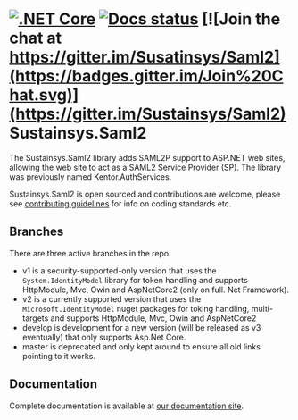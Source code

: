 [![.NET Core](https://github.com/Sustainsys/Saml2/workflows/.NET%20Core/badge.svg)](https://github.com/Sustainsys/Saml2/actions?query=workflow%3A%22.NET+Core%22)
[![Docs status](https://readthedocs.org/projects/saml2/badge/?version=latest)](https://saml2.sustainsys.com)
[![Join the chat at https://gitter.im/Susatinsys/Saml2](https://badges.gitter.im/Join%20Chat.svg)](https://gitter.im/Sustainsys/Saml2)
Sustainsys.Saml2
=============

The Sustainsys.Saml2 library adds SAML2P support to ASP.NET web sites, allowing the web site
to act as a SAML2 Service Provider (SP). The library was previously named Kentor.AuthServices.

Sustainsys.Saml2 is open sourced and contributions are welcome, please see 
[contributing guidelines](CONTRIBUTING.md) for info on coding standards etc.

## Branches
There are three active branches in the repo
* v1 is a security-supported-only version that uses the `System.IdentityModel` library for token handling and supports HttpModule, Mvc, Owin and AspNetCore2 (only on full. Net Framework).
* v2 is a currently supported version that uses the `Microsoft.IdentityModel` nuget packages for toking handling, multi-targets and supports HttpModule, Mvc, Owin and AspNetCore2 
* develop is development for a new version (will be released as v3 eventually) that only supports Asp.Net Core.
* master is deprecated and only kept around to ensure all old links pointing to it works.

## Documentation
Complete documentation is available at [our documentation site](https://saml2.sustainsys.com).
